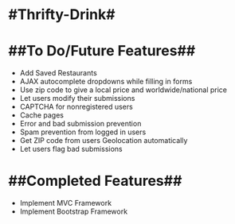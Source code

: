 #Thrifty-Drink#
=============

##To Do/Future Features##
=============
* Add Saved Restaurants
* AJAX autocomplete dropdowns while filling in forms
* Use zip code to give a local price and worldwide/national price
* Let users modify their submissions
* CAPTCHA for nonregistered users
* Cache pages
* Error and bad submission prevention
* Spam prevention from logged in users
* Get ZIP code from users Geolocation automatically
* Let users flag bad submissions

##Completed Features##
=============
* Implement MVC Framework
* Implement Bootstrap Framework